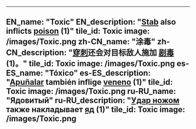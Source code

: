 ---

EN_name: "Toxic"
EN_description: "<a href = '../en/abilities#Stab'>Stab</a> also inflicts  <u>poison</u> (1)"
tile_id: Toxic
image: /images/Toxic.png
zh-CN_name: "涂毒"
zh-CN_description: "<a href = '../zh_cn/abilities#Stab'>穿刺</a>还会对目标敌人施加 <u>剧毒</u> (1)。"
tile_id: Toxic
image: /images/Toxic.png
es-ES_name: "Tóxico"
es-ES_description: "<a href = '../es_es/abilities#Stab'>Apuñalar</a> también inflige  <u>veneno</u> (1)"
tile_id: Toxic
image: /images/Toxic.png
ru-RU_name: "Ядовитый"
ru-RU_description: "<a href = '../ru_ru/abilities#Stab'>Удар ножом</a> также накладывает  <u>яд</u> (1)"
tile_id: Toxic
image: /images/Toxic.png
---